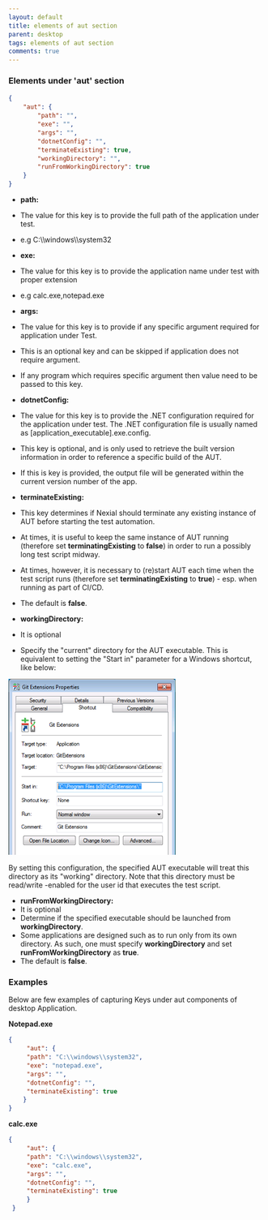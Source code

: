 ```yaml
---
layout: default
title: elements of aut section
parent: desktop
tags: elements of aut section
comments: true
---
```



### Elements under 'aut' section

```json
{
    "aut": {
        "path": "",
        "exe": "",
        "args": "",
        "dotnetConfig": "",
        "terminateExisting": true,
        "workingDirectory": "",
        "runFromWorkingDirectory": true
    }
}
```


- **path:**

- The value for this key is to provide the full path of the application under test.
- e.g C:\\\windows\\\system32

- **exe:**

- The value for this key is to provide the application name under test with proper extension
- e.g calc.exe,notepad.exe

- **args:**

- The value for this key is to provide if any specific argument required for application under Test.
- This is an optional key and can be skipped if application does not require argument.
- If any program which requires specific argument then value need to be passed to this key.
    
- **dotnetConfig:**

- The value for this key is to provide the .NET configuration required for the application under test. The .NET configuration file is usually named as \[application_executable\].exe.config.
- This key is optional, and is only used to retrieve the built version information in order to reference a specific build of the AUT.
- If this is key is provided, the output file will be generated within the current version number of the app.

- **terminateExisting:**

- This key determines if Nexial should terminate any existing instance of AUT before starting the test automation.
- At times, it is useful to keep the same instance of AUT running (therefore set **terminatingExisting** to **false**) in order to run a possibly long test script midway.
- At times, however, it is necessary to (re)start AUT each time when the test script runs (therefore set **terminatingExisting** to **true**) \- esp. when running as part of CI/CD.
- The default is **false**.

- **workingDirectory:**

- It is optional
- Specify the "current" directory for the AUT executable. This is equivalent to setting the "Start in" parameter for a Windows shortcut, like below:

![](image/index_01.png)

By setting this configuration, the specified AUT executable will treat this directory as its "working" directory. Note that this directory must be read/write -enabled for the user id that executes the test script.

- **runFromWorkingDirectory:**
- It is optional
- Determine if the specified executable should be launched from **workingDirectory**.
- Some applications are designed such as to run only from its own directory. As such, one must specify **workingDirectory** and set **runFromWorkingDirectory** as **true**.
- The default is **false**.

### Examples
Below are few examples of capturing Keys under aut components of desktop Application.

**Notepad.exe**

```json
{
     "aut": {
     "path": "C:\\windows\\system32",
     "exe": "notepad.exe",
     "args": "",
     "dotnetConfig": "",
     "terminateExisting": true
    }
}
```

**calc.exe**
```json
{
     "aut": {
     "path": "C:\\windows\\system32",
     "exe": "calc.exe",
     "args": "",
     "dotnetConfig": "",
     "terminateExisting": true
     }
 }
```
